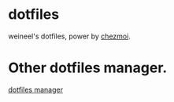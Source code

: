 # dotfiles

weineel's dotfiles, power by [chezmoi](https://github.com/twpayne/chezmoi).

# Other dotfiles manager.

[dotfiles manager](https://dotfiles.github.io/utilities/)

